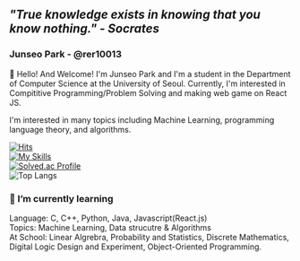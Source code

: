 ## ***"True knowledge exists in knowing that you know nothing." - Socrates***

### Junseo Park - @rer10013

👋 Hello! And Welcome! I'm Junseo Park and I'm a student in the Department of Computer Science at the University of Seoul. Currently, I'm interested in Compititive Programming/Problem Solving and making web game on React JS.

I'm interested in many topics including Machine Learning, programming language theory, and algorithms.

[![Hits](https://hits.seeyoufarm.com/api/count/incr/badge.svg?url=https%3A%2F%2Fgithub.com%2Frer10013%2Fhit-counter&count_bg=%2379C83D&title_bg=%23555555&icon=&icon_color=%23E7E7E7&title=hits&edge_flat=false)](https://hits.seeyoufarm.com)   
[![My Skills](https://skillicons.dev/icons?i=js,html,cs,cpp,py,unity)](https://skillicons.dev)   
[![Solved.ac Profile](http://mazassumnida.wtf/api/generate_badge?boj=lollipop03)](https://solved.ac/lollipop03)   
![Top Langs](https://github-readme-stats.vercel.app/api/top-langs/?username=rer10013&layout=compact&theme=tokyonight)   

### 🌱 I’m currently learning
Language: C, C++, Python, Java, Javascript(React.js)   
Topics: Machine Learning, Data strucutre & Algorithms   
At School: Linear Algrebra, Probability and Statistics, Discrete Mathematics, Digital Logic Design and Experiment, Object-Oriented Programming.   

<!--

- 🔭 I’m currently working on ...
- 
- 👯 I’m looking to collaborate on ...
- 🤔 I’m looking for help with ...
- 💬 Ask me about ...
- 📫 How to reach me: ...
- 😄 Pronouns: ...
- ⚡ Fun fact: ...
-->
